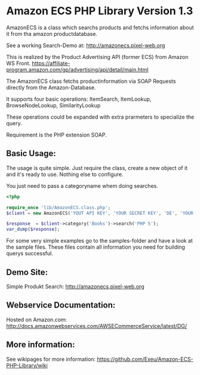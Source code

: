 # Amazon ECS PHP Library Version 1.3
AmazonECS is a class which searchs products and fetchs information
about it from tha amazon productdatabase.

See a working Search-Demo at: http://amazonecs.pixel-web.org

This is realized by the Product Advertising API (former ECS) from Amazon WS Front.
https://affiliate-program.amazon.com/gp/advertising/api/detail/main.html

The AmazonECS class fetchs productinformation via SOAP Requests directly from the Amazon-Database.

It supports four basic operations: ItemSearch, ItemLookup, BrowseNodeLookup, SimilarityLookup

These operations could be expanded with extra prarmeters to specialize the query.

Requirement is the PHP extension SOAP.

## Basic Usage:
The usage is quite simple.
Just require the class, create a new object of it and it's ready to use.
Nothing else to configure.

You just need to pass a categoryname whem doing searches.

``` php
<?php

require_once 'lib/AmazonECS.class.php';
$client = new AmazonECS('YOUT API KEY', 'YOUR SECRET KEY', 'DE', 'YOUR ASSOCIATE TAG');

$response  = $client->category('Books')->search('PHP 5');
var_dump($response);
```

For some very simple examples go to the samples-folder and have a look at the sample files.
These files contain all information you need for building querys successful.

## Demo Site:
Simple Produkt Search: http://amazonecs.pixel-web.org

## Webservice Documentation:
Hosted on Amazon.com:
http://docs.amazonwebservices.com/AWSECommerceService/latest/DG/

## More information:
See wikipages for  more information:
https://github.com/Exeu/Amazon-ECS-PHP-Library/wiki
